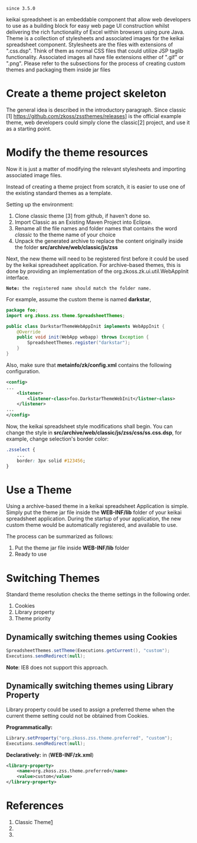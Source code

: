 `since 3.5.0`

keikai spreadsheet is an embeddable component that allow web developers to
use as a building block for easy web page UI construction whilst
delivering the rich functionality of Excel within browsers using pure
Java. Theme is a collection of stylesheets and associated images for the
keikai spreadsheet component. Stylesheets are the files with extensions of
".css.dsp". Think of them as normal CSS files that could utilize JSP
taglib functionality. Associated images all have file extensions either
of ".gif" or ".png". Please refer to the subsections for the process of
creating custom themes and packaging them inside jar files

# Create a theme project skeleton

The general idea is described in the introductory paragraph. Since
classic \[1\] <https://github.com/zkoss/zssthemes/releases>\]</ref> is
the official example theme, web developers could simply clone the
classic\[2\] project, and use it as a starting point.

# Modify the theme resources

Now it is just a matter of modifying the relevant stylesheets and
importing associated image files.

Instead of creating a theme project from scratch, it is easier to use
one of the existing standard themes as a template.

Setting up the environment:

1.  Clone classic theme \[3\] from github, if haven't done so.
2.  Import Classic as an Existing Maven Project into Eclipse.
3.  Rename all the file names and folder names that contains the word
    *classic* to the theme name of your choice
4.  Unpack the generated archive to replace the content originally
    inside the folder **src/archive/web/classic/js/zss**

Next, the new theme will need to be registered first before it could be
used by the keikai spreadsheet application. For archive-based themes, this
is done by providing an implementation of the
<javadoc type="interface">org.zkoss.zk.ui.util.WebAppInit</javadoc>
interface.

**`Note:`**` the registered name should match the folder name.`

For example, assume the custom theme is named **darkstar**,

``` java numberLines
package foo;
import org.zkoss.zss.theme.SpreadsheetThemes;

public class DarkstarThemeWebAppInit implements WebAppInit {
    @Override
    public void init(WebApp webapp) throws Exception {
        SpreadsheetThemes.register("darkstar");
    }
}
```

Also, make sure that **metainfo/zk/config.xml** contains the following
configuration.

``` xml
<config>
...
    <listener>
        <listener-class>foo.DarkstarThemeWebInit</listner-class>
    </listener>
...
</config>
```

Now, the keikai spreadsheet style modifications shall begin. You can change
the style in **src/archive/web/classic/js/zss/css/ss.css.dsp**, for
example, change selection's border color:

``` css numberLines
.zsselect {
    ...
    border: 3px solid #123456;
}
```

# Use a Theme

Using a archive-based theme in a keikai spreadsheet Application is simple.
Simply put the theme jar file inside the **WEB-INF/lib** folder of your
keikai spreadsheet application. During the startup of your application, the
new custom theme would be automatically registered, and available to
use.

The process can be summarized as follows:

1.  Put the theme jar file inside **WEB-INF/lib** folder
2.  Ready to use

# Switching Themes

Standard theme resolution checks the theme settings in the following
order.

1.  Cookies
2.  Library property
3.  Theme priority

## Dynamically switching themes using Cookies

``` java
SpreadsheetThemes.setTheme(Executions.getCurrent(), "custom");
Executions.sendRedirect(null);
```

**Note**: IE8 does not support this approach.

## Dynamically switching themes using Library Property

Library property could be used to assign a preferred theme when the
current theme setting could not be obtained from Cookies.

**Programmatically:**

``` java
Library.setProperty("org.zkoss.zss.theme.preferred", "custom");
Executions.sendRedirect(null);
```

**Declaratively:** in (**WEB-INF/zk.xml**)

``` xml
<library-property>
    <name>org.zkoss.zss.theme.preferred</name>
    <value>custom</value>
</library-property>
```

# References

<references/>

1.  Classic Theme[1](https://github.com/zkoss/zssthemes/releases)
2.  
3.
